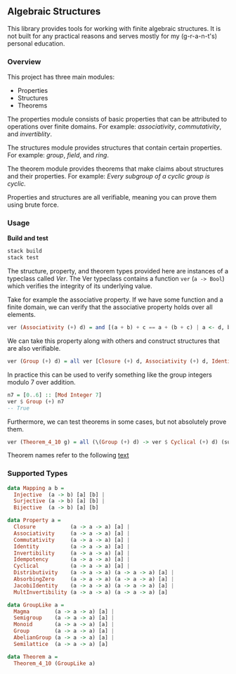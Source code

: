 ## Algebraic Structures

This library provides tools for working with finite algebraic structures. It is not built for any practical reasons and serves mostly for my (g-r-a-n-t's) personal education.

### Overview

This project has three main modules:

- Properties
- Structures
- Theorems

The properties module consists of basic properties that can be attributed to operations over finite domains. For example: *associativity*, *commutativity*, and *invertiblity*.

The structures module provides structures that contain certain properties. For example: *group*, *field*, and *ring*.

The theorem module provides theorems that make claims about structures and their properties. For example: *Every subgroup of a cyclic group is cyclic.*

Properties and structures are all verifiable, meaning you can prove them using brute force.

### Usage

**Build and test**

```sh
stack build
stack test
```

The structure, property, and theorem types provided here are instances of a typeclass called *Ver*. The Ver typeclass contains a function `ver` (`a -> Bool`) which verifies the integrity of its underlying value.

Take for example the associative property. If we have some function and a finite domain, we can verify that the associative property holds over all elements.

```haskell
ver (Associativity (+) d) = and [(a + b) + c == a + (b + c) | a <- d, b <- d, c <- d]
```

We can take this property along with others and construct structures that are also verifiable.

```haskell
ver (Group (+) d) = all ver [Closure (+) d, Associativity (+) d, Identity (+) d, Invertibility (+) d]
```

In practice this can be used to verify something like the group integers modulo 7 over addition.

```haskell
n7 = [0..6] :: [Mod Integer 7]
ver $ Group (+) n7
-- True
```

Furthermore, we can test theorems in some cases, but not absolutely prove them.

```haskell
ver (Theorem_4_10 g) = all (\(Group (+) d) -> ver $ Cyclical (+) d) (subgroups g)
```

Theorem names refer to the following [text](http://abstract.ups.edu/download/aata-20180801.pdf)

### Supported Types

```haskell
data Mapping a b =
  Injective  (a -> b) [a] [b] |
  Surjective (a -> b) [a] [b] |
  Bijective  (a -> b) [a] [b]

data Property a =
  Closure           (a -> a -> a) [a] |
  Associativity     (a -> a -> a) [a] |
  Commutativity     (a -> a -> a) [a] |
  Identity          (a -> a -> a) [a] |
  Invertibility     (a -> a -> a) [a] |
  Idempotency       (a -> a -> a) [a] |
  Cyclical          (a -> a -> a) [a] |
  Distributivity    (a -> a -> a) (a -> a -> a) [a] |
  AbsorbingZero     (a -> a -> a) (a -> a -> a) [a] |
  JacobiIdentity    (a -> a -> a) (a -> a -> a) [a] |
  MultInvertibility (a -> a -> a) (a -> a -> a) [a]

data GroupLike a =
  Magma        (a -> a -> a) [a] |
  Semigroup    (a -> a -> a) [a] |
  Monoid       (a -> a -> a) [a] |
  Group        (a -> a -> a) [a] |
  AbelianGroup (a -> a -> a) [a] |
  Semilattice  (a -> a -> a) [a]

data Theorem a =
  Theorem_4_10 (GroupLike a)
```
